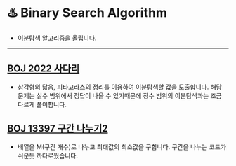 # ♨️ Binary Search Algorithm

- 이분탐색 알고리즘을 올립니다.

---
## [BOJ 2022 사다리](https://daisy-day.tistory.com/154)
* 삼각형의 닮음, 피타고라스의 정리를 이용하여 이분탐색할 값을 도출합니다. 해당 문제는 실수 범위에서 정답이 나올 수 있기때문에 정수 범위의 이분탐색과는 조금 다르게 풀이합니다.

## [BOJ 13397 구간 나누기2](https://daisy-day.tistory.com/156)
* 배열을 M(구간 개수)로 나누고 최대값의 최소값을 구합니다. 구간을 나누는 코드가 쉬운듯 까다로웠습니다.